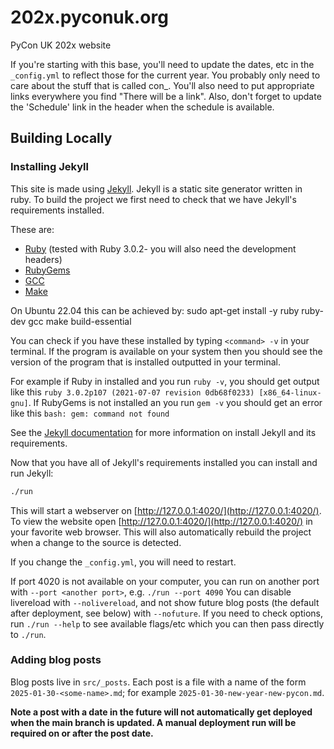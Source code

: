 # 202x.pyconuk.org
PyCon UK 202x website

If you're starting with this base, you'll need to update the dates, etc in the `_config.yml` to reflect those for the current year.
You probably only need to care about the stuff that is called con_<something>.
You'll also need to put appropriate links everywhere you find "There will be a link".
Also, don't forget to update the 'Schedule' link in the header when the schedule is available.

## Building Locally
### Installing Jekyll

This site is made using [Jekyll](https://jekyllrb.com).
Jekyll is a static site generator written in ruby.
To build the project we first need to check that we have Jekyll's requirements installed.

These are:

* [Ruby](https://www.ruby-lang.org/en/downloads/) (tested with Ruby 3.0.2- you will also need the development headers)
* [RubyGems](https://rubygems.org/pages/download)
* [GCC](https://gcc.gnu.org/install/)
* [Make](https://www.gnu.org/software/make/)

On Ubuntu 22.04 this can be achieved by: sudo apt-get install -y ruby ruby-dev gcc make build-essential

You can check if you have these installed by typing `<command> -v` in your terminal.
If the program is available on your system then you should see the version of the program that is installed outputted in your terminal.

For example if Ruby in installed and you run `ruby -v`, you should get output like this `ruby 3.0.2p107 (2021-07-07 revision 0db68f0233) [x86_64-linux-gnu]`.
If RubyGems is not installed an you run `gem -v` you should get an error like this `bash: gem: command not found`

See the [Jekyll documentation](https://jekyllrb.com/docs/installation/) for more information on install Jekyll and its requirements.

Now that you have all of Jekyll's requirements installed you can install and run Jekyll:

```bash
./run
```

This will start a webserver on [http://127.0.0.1:4020/](http://127.0.0.1:4020/).
To view the website open [http://127.0.0.1:4020/](http://127.0.0.1:4020/) in your favorite web browser.
This will also automatically rebuild the project when a change to the source is detected.

If you change the `_config.yml`, you will need to restart.

If port 4020 is not available on your computer, you can run on another port with `--port <another port>`, e.g. `./run --port 4090`
You can disable livereload with `--nolivereload`, and not show future blog posts (the default after deployment, see below) with `--nofuture`.
If you need to check options, run `./run --help` to see available flags/etc which you can then pass directly to `./run`.

### Adding blog posts

Blog posts live in `src/_posts`. Each post is a file with a name of the form
`2025-01-30-<some-name>.md`; for example `2025-01-30-new-year-new-pycon.md`.

**Note a post with a date in the future will not automatically get deployed
when the main branch is updated. A manual deployment run will be required on or
after the post date.**
